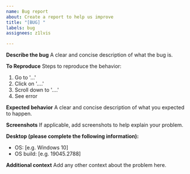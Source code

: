 ```yaml
---
name: Bug report
about: Create a report to help us improve
title: "[BUG] "
labels: bug
assignees: z1lvis

---
```


**Describe the bug**
A clear and concise description of what the bug is.

**To Reproduce**
Steps to reproduce the behavior:
1. Go to '...'
2. Click on '....'
3. Scroll down to '....'
4. See error

**Expected behavior**
A clear and concise description of what you expected to happen.

**Screenshots**
If applicable, add screenshots to help explain your problem.

**Desktop (please complete the following information):**
 - OS: [e.g. Windows 10]
 - OS build: [e.g. 19045.2788]

**Additional context**
Add any other context about the problem here.
